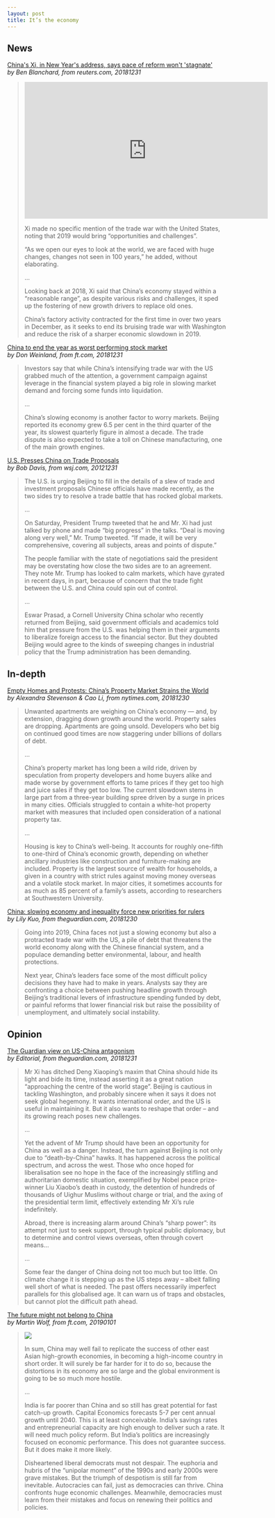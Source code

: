 ```yaml
---
layout: post
title: It’s the economy
---
```


## News

[China's Xi, in New Year's address, says pace of reform won't 'stagnate'](https://www.reuters.com/article/us-new-year-china-xi/chinas-xi-in-new-years-address-says-pace-of-reform-wont-stagnate-idUSKCN1OU0L8) <br> *by Ben Blanchard, from reuters.com, 20181231*

> <iframe width="560" height="315" src="https://www.youtube-nocookie.com/embed/1ycys3kyt4A" frameborder="0" allow="accelerometer; autoplay; encrypted-media; gyroscope; picture-in-picture" allowfullscreen></iframe>
>
> Xi made no specific mention of the trade war with the United States, noting that 2019 would bring “opportunities and challenges”.
>
> “As we open our eyes to look at the world, we are faced with huge changes, changes not seen in 100 years,” he added, without elaborating.
>
> ...
>
> Looking back at 2018, Xi said that China’s economy stayed within a “reasonable range”, as despite various risks and challenges, it sped up the fostering of new growth drivers to replace old ones.
>
> China’s factory activity contracted for the first time in over two years in December, as it seeks to end its bruising trade war with Washington and reduce the risk of a sharper economic slowdown in 2019.

[China to end the year as worst performing stock market](https://www.ft.com/content/50e3e97a-0a86-11e9-9fe8-acdb36967cfc) <br> *by Don Weinland, from ft.com, 20181231*

> Investors say that while China’s intensifying trade war with the US grabbed much of the attention, a government campaign against leverage in the financial system played a big role in slowing market demand and forcing some funds into liquidation.
>
> ...
>
> China’s slowing economy is another factor to worry markets. Beijing reported its economy grew 6.5 per cent in the third quarter of the year, its slowest quarterly figure in almost a decade. The trade dispute is also expected to take a toll on Chinese manufacturing, one of the main growth engines.

[U.S. Presses China on Trade Proposals](https://www.wsj.com/articles/u-s-presses-china-on-trade-proposals-11546208150) <br> *by Bob Davis, from wsj.com, 20121231*

> The U.S. is urging Beijing to fill in the details of a slew of trade and investment proposals Chinese officials have made recently, as the two sides try to resolve a trade battle that has rocked global markets.
>
> ...
>
> On Saturday, President Trump tweeted that he and Mr. Xi had just talked by phone and made “big progress” in the talks. “Deal is moving along very well,” Mr. Trump tweeted. “If made, it will be very comprehensive, covering all subjects, areas and points of dispute.”
>
> The people familiar with the state of negotiations said the president may be overstating how close the two sides are to an agreement. They note Mr. Trump has looked to calm markets, which have gyrated in recent days, in part, because of concern that the trade fight between the U.S. and China could spin out of control.
>
> ...
>
> Eswar Prasad, a Cornell University China scholar who recently returned from Beijing, said government officials and academics told him that pressure from the U.S. was helping them in their arguments to liberalize foreign access to the financial sector. But they doubted Beijing would agree to the kinds of sweeping changes in industrial policy that the Trump administration has been demanding.

## In-depth

[Empty Homes and Protests: China’s Property Market Strains the World](https://www.nytimes.com/2018/12/30/business/china-economy-property.html) <br> *by Alexandra Stevenson & Cao Li, from nytimes.com, 20181230*

> Unwanted apartments are weighing on China’s economy — and, by extension, dragging down growth around the world. Property sales are dropping. Apartments are going unsold. Developers who bet big on continued good times are now staggering under billions of dollars of debt.
>
> ...
>
> China’s property market has long been a wild ride, driven by speculation from property developers and home buyers alike and made worse by government efforts to tame prices if they get too high and juice sales if they get too low. The current slowdown stems in large part from a three-year building spree driven by a surge in prices in many cities. Officials struggled to contain a white-hot property market with measures that included open consideration of a national property tax.
>
> ...
>
> Housing is key to China’s well-being. It accounts for roughly one-fifth to one-third of China’s economic growth, depending on whether ancillary industries like construction and furniture-making are included. Property is the largest source of wealth for households, a given in a country with strict rules against moving money overseas and a volatile stock market. In major cities, it sometimes accounts for as much as 85 percent of a family’s assets, according to researchers at Southwestern University.

[China: slowing economy and inequality force new priorities for rulers](https://www.theguardian.com/world/2018/dec/30/china-slowing-economy-and-inequality-force-new-priorities-for-rulers) <br> *by Lily Kuo, from theguardian.com, 20181230*

> Going into 2019, China faces not just a slowing economy but also a protracted trade war with the US, a pile of debt that threatens the world economy along with the Chinese financial system, and a populace demanding better environmental, labour, and health protections.
>
> Next year, China’s leaders face some of the most difficult policy decisions they have had to make in years. Analysts say they are confronting a choice between pushing headline growth through Beijing’s traditional levers of infrastructure spending funded by debt, or painful reforms that lower financial risk but raise the possibility of unemployment, and ultimately social instability.

## Opinion

[The Guardian view on US-China antagonism](https://www.theguardian.com/commentisfree/2018/dec/31/the-guardian-view-on-us-china-antagonism) <br> *by Editorial, from theguardian.com, 20181231*

> Mr Xi has ditched Deng Xiaoping’s maxim that China should hide its light and bide its time, instead asserting it as a great nation “approaching the centre of the world stage”. Beijing is cautious in tackling Washington, and probably sincere when it says it does not seek global hegemony. It wants international order, and the US is useful in maintaining it. But it also wants to reshape that order – and its growing reach poses new challenges.
>
> ...
>
> Yet the advent of Mr Trump should have been an opportunity for China as well as a danger. Instead, the turn against Beijing is not only due to “death-by-China” hawks. It has happened across the political spectrum, and across the west. Those who once hoped for liberalisation see no hope in the face of the increasingly stifling and authoritarian domestic situation, exemplified by Nobel peace prize-winner Liu Xiaobo’s death in custody, the detention of hundreds of thousands of Uighur Muslims without charge or trial, and the axing of the presidential term limit, effectively extending Mr Xi’s rule indefinitely.
>
> Abroad, there is increasing alarm around China’s “sharp power”: its attempt not just to seek support, through typical public diplomacy, but to determine and control views overseas, often through covert means...
>
> ...
>
> Some fear the danger of China doing not too much but too little. On climate change it is stepping up as the US steps away – albeit falling well short of what is needed. The past offers necessarily imperfect parallels for this globalised age. It can warn us of traps and obstacles, but cannot plot the difficult path ahead.

[The future might not belong to China](https://www.ft.com/content/ae94de0e-0c1a-11e9-a3aa-118c761d2745) <br> *by Martin Wolf, from ft.com, 20190101*

> ![](https://www.ft.com/__origami/service/image/v2/images/raw/http%3A%2F%2Fcom.ft.imagepublish.upp-prod-us.s3.amazonaws.com%2Fe1037c7e-079c-11e9-9fe8-acdb36967cfc?source=next&fit=scale-down&quality=highest&width=700)
>
> In sum, China may well fail to replicate the success of other east Asian high-growth economies, in becoming a high-income country in short order. It will surely be far harder for it to do so, because the distortions in its economy are so large and the global environment is going to be so much more hostile.
>
> ...
>
> India is far poorer than China and so still has great potential for fast catch-up growth. Capital Economics forecasts 5-7 per cent annual growth until 2040. This is at least conceivable. India’s savings rates and entrepreneurial capacity are high enough to deliver such a rate. It will need much policy reform. But India’s politics are increasingly focused on economic performance. This does not guarantee success. But it does make it more likely.
>
> Disheartened liberal democrats must not despair. The euphoria and hubris of the “unipolar moment” of the 1990s and early 2000s were grave mistakes. But the triumph of despotism is still far from inevitable. Autocracies can fail, just as democracies can thrive. China confronts huge economic challenges. Meanwhile, democracies must learn from their mistakes and focus on renewing their politics and policies.